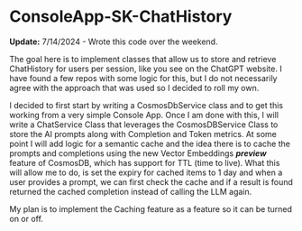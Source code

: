 # ConsoleApp-SK-ChatHistory
**Update:** 7/14/2024 - Wrote this code over the weekend.

The goal here is to implement classes that allow us to store and retrieve ChatHistory for users per session, like you see on the ChatGPT website.   I have found a few repos with some logic for this, but I do not necessarily agree with the approach that was used so I decided to roll my own.

I decided to first start by writing a CosmosDbService class and to get this working from a very simple Console App.  Once I am done with this, I will write a ChatService Class that leverages the CosmosDBService Class to store the AI prompts along with Completion and Token metrics.  At some point I will add logic for a semantic cache and the idea there is to cache the prompts and completions using the new Vector Embeddings ***preview*** feature of CosmosDB, which has support for TTL (time to live).  What this will allow me to do, is set the expiry for cached items to 1 day and when a user provides a prompt, we can first check the cache and if a result is found returned the cached completion instead of calling the LLM again.

My plan is to implement the Caching feature as a feature so it can be turned on or off. 
 
